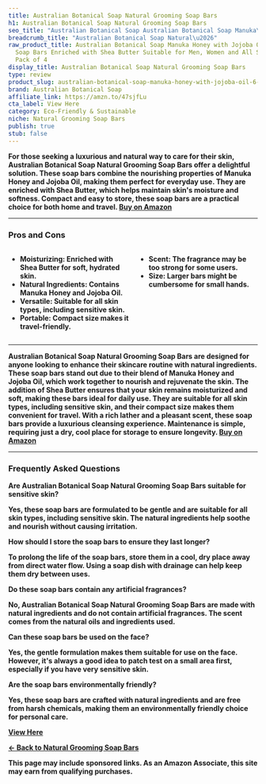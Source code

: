 ```yaml
---
title: Australian Botanical Soap Natural Grooming Soap Bars
h1: Australian Botanical Soap Natural Grooming Soap Bars
seo_title: "Australian Botanical Soap Australian Botanical Soap Manuka\u2026"
breadcrumb_title: "Australian Botanical Soap Natural\u2026"
raw_product_title: Australian Botanical Soap Manuka Honey with Jojoba Oil 6.6 OZ Luxury
  Soap Bars Enriched with Shea Butter Suitable for Men, Women and All Skin Types,
  Pack of 4
display_title: Australian Botanical Soap Natural Grooming Soap Bars
type: review
product_slug: australian-botanical-soap-manuka-honey-with-jojoba-oil-6-6-oz-luxury-so-4a2a2505
brand: Australian Botanical Soap
affiliate_link: https://amzn.to/47sjfLu
cta_label: View Here
category: Eco-Friendly & Sustainable
niche: Natural Grooming Soap Bars
publish: true
stub: false
---
```


<div id="intro" class="full-width">
  <p><strong>For those seeking a luxurious and natural way to care for their skin, Australian Botanical Soap Natural Grooming Soap Bars offer a delightful solution. These soap bars combine the nourishing properties of Manuka Honey and Jojoba Oil, making them perfect for everyday use. They are enriched with Shea Butter, which helps maintain skin's moisture and softness. Compact and easy to store, these soap bars are a practical choice for both home and travel. <a href="https://amzn.to/47sjfLu" rel="nofollow sponsored noopener" target="_blank"><strong>Buy on Amazon</strong></a></p>
</div>

<hr />
<h3 id="pros-cons">Pros and Cons</h3>
<div class="pc-grid" style="display:grid;grid-template-columns:1fr 1fr;gap:16px;">
  <ul>
    <li><strong>Moisturizing:</strong> Enriched with Shea Butter for soft, hydrated skin.</li>
    <li><strong>Natural Ingredients:</strong> Contains Manuka Honey and Jojoba Oil.</li>
    <li><strong>Versatile:</strong> Suitable for all skin types, including sensitive skin.</li>
    <li><strong>Portable:</strong> Compact size makes it travel-friendly.</li>
  </ul>
  <ul>
    <li><strong>Scent:</strong> The fragrance may be too strong for some users.</li>
    <li><strong>Size:</strong> Larger bars might be cumbersome for small hands.</li>
  </ul>
</div>
<hr />

<div class="full-width">
  <p>Australian Botanical Soap Natural Grooming Soap Bars are designed for anyone looking to enhance their skincare routine with natural ingredients. These soap bars stand out due to their blend of Manuka Honey and Jojoba Oil, which work together to nourish and rejuvenate the skin. The addition of Shea Butter ensures that your skin remains moisturized and soft, making these bars ideal for daily use. They are suitable for all skin types, including sensitive skin, and their compact size makes them convenient for travel. With a rich lather and a pleasant scent, these soap bars provide a luxurious cleansing experience. Maintenance is simple, requiring just a dry, cool place for storage to ensure longevity. <a href="https://amzn.to/47sjfLu" rel="nofollow sponsored noopener" target="_blank"><strong>Buy on Amazon</strong></a></p>
</div>

<hr />
<h3 id="faqs">Frequently Asked Questions</h3>

<p><strong>Are Australian Botanical Soap Natural Grooming Soap Bars suitable for sensitive skin?</strong></p>
<p>Yes, these soap bars are formulated to be gentle and are suitable for all skin types, including sensitive skin. The natural ingredients help soothe and nourish without causing irritation.</p>

<p><strong>How should I store the soap bars to ensure they last longer?</strong></p>
<p>To prolong the life of the soap bars, store them in a cool, dry place away from direct water flow. Using a soap dish with drainage can help keep them dry between uses.</p>

<p><strong>Do these soap bars contain any artificial fragrances?</strong></p>
<p>No, Australian Botanical Soap Natural Grooming Soap Bars are made with natural ingredients and do not contain artificial fragrances. The scent comes from the natural oils and ingredients used.</p>

<p><strong>Can these soap bars be used on the face?</strong></p>
<p>Yes, the gentle formulation makes them suitable for use on the face. However, it's always a good idea to patch test on a small area first, especially if you have very sensitive skin.</p>

<p><strong>Are the soap bars environmentally friendly?</strong></p>
<p>Yes, these soap bars are crafted with natural ingredients and are free from harsh chemicals, making them an environmentally friendly choice for personal care.</p>
<p><a class="btn" href="https://amzn.to/47sjfLu" target="_blank" rel="nofollow sponsored noopener">View Here</a></p>
<p><a href="/roundups/eco-friendly-sustainable/natural-grooming-soap-bars/">← Back to Natural Grooming Soap Bars</a></p>
<aside class="disclosure">This page may include sponsored links. As an Amazon Associate, this site may earn from qualifying purchases.</aside>
